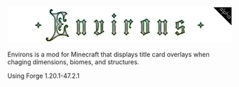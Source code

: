 <div align="center">
  <img src="https://raw.githubusercontent.com/burnsqc/Environs/main/src/main/resources/environs.png">
</div>

Environs is a mod for Minecraft that displays title card overlays when chaging dimensions, biomes, and structures.

Using Forge 1.20.1-47.2.1
